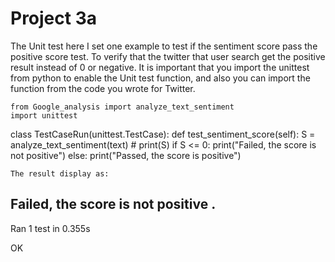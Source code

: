 # Project 3a
The Unit test here I set one example to test if the sentiment score pass the positive score test. To verify that the twitter that user search get the positive result instead of 0 or negative.
It is important that you import the unittest from python to enable the Unit test function, and also you can import the function from the code you wrote for Twitter.
```
from Google_analysis import analyze_text_sentiment
import unittest
```
class TestCaseRun(unittest.TestCase):
	def test_sentiment_score(self):
	    S = analyze_text_sentiment(text)
	    # print(S)
	    if S <= 0:
	        print("Failed, the score is not positive")
	    else:
	        print("Passed, the score is positive")
```
The result display as:
```
Failed, the score is not positive
.
----------------------------------------------------------------------
Ran 1 test in 0.355s

OK
```
